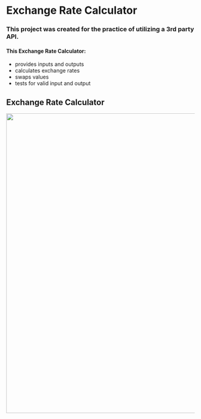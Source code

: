# Exchange Rate Calculator

### This project was created for the practice of utilizing a 3rd party API.

#### This Exchange Rate Calculator:

- provides inputs and outputs
- calculates exchange rates
- swaps values
- tests for valid input and output

## Exchange Rate Calculator

<img src="https://imgur.com/1Vx8Eco.png" width="800">
